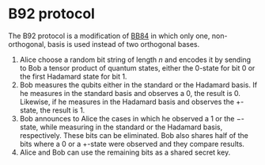 # B92 protocol

The B92 protocol is a modification of [BB84](BB84.md) in which only one, non-orthogonal,
basis is used instead of two orthogonal bases.

1. Alice choose a random bit string of length $n$ and encodes it by sending to
   Bob a tensor product of quantum states, either the 0-state for bit 0 or the
   first Hadamard state for bit 1.
2. Bob measures the qubits either in the standard or the Hadamard basis. If he
   measures in the standard basis and observes a 0, the result is 0. Likewise,
   if he measures in the Hadamard basis and observes the +-state, the result is
   1.
3. Bob announces to Alice the cases in which he observed a 1 or the $-$-state,
   while measuring in the standard or the Hadamard basis, respectively. These
   bits can be eliminated. Bob also shares half of the bits where a 0 or a
   +-state were observed and they compare results.
4. Alice and Bob can use the remaining bits as a shared secret key.

